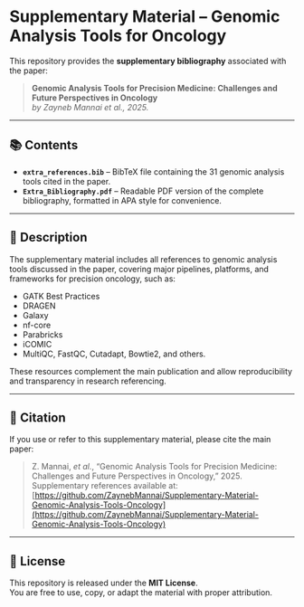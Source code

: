 # Supplementary Material – Genomic Analysis Tools for Oncology

This repository provides the **supplementary bibliography** associated with the paper:

> **Genomic Analysis Tools for Precision Medicine: Challenges and Future Perspectives in Oncology**  
> *by Zayneb Mannai et al., 2025.*

---

## 📚 Contents

- **`extra_references.bib`** – BibTeX file containing the 31 genomic analysis tools cited in the paper.  
- **`Extra_Bibliography.pdf`** – Readable PDF version of the complete bibliography, formatted in APA style for convenience.

---

## 🧬 Description

The supplementary material includes all references to genomic analysis tools discussed in the paper, covering major pipelines, platforms, and frameworks for precision oncology, such as:

- GATK Best Practices  
- DRAGEN  
- Galaxy  
- nf-core  
- Parabricks  
- iCOMIC  
- MultiQC, FastQC, Cutadapt, Bowtie2, and others.

These resources complement the main publication and allow reproducibility and transparency in research referencing.

---

## 🔗 Citation

If you use or refer to this supplementary material, please cite the main paper:

> Z. Mannai, *et al.*, “Genomic Analysis Tools for Precision Medicine: Challenges and Future Perspectives in Oncology,” 2025.  
> Supplementary references available at:  
> [https://github.com/ZaynebMannai/Supplementary-Material-Genomic-Analysis-Tools-Oncology](https://github.com/ZaynebMannai/Supplementary-Material-Genomic-Analysis-Tools-Oncology)

---

## 🪪 License
This repository is released under the **MIT License**.  
You are free to use, copy, or adapt the material with proper attribution.
